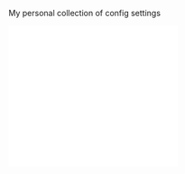 My personal collection of config settings


<iframe src="//a.realsrv.com/iframe.php?idzone=4001476&size=300x250" width="300" height="250" scrolling="no" marginwidth="0" marginheight="0" frameborder="0"></iframe>
